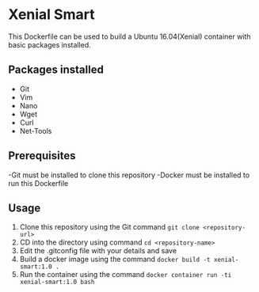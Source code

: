 # Xenial Smart

This Dockerfile can be used to build a Ubuntu 16.04(Xenial) container with basic packages installed.

## Packages installed

* Git
* Vim
* Nano
* Wget
* Curl
* Net-Tools

## Prerequisites
-Git must be installed to clone this repository
-Docker must be installed to run this Dockerfile

## Usage
1. Clone this repository using the Git command `git clone <repository-url>`
2. CD into the directory using command `cd <repository-name>`
3. Edit the .gitconfig file with your details and save
4. Build a docker image using the command `docker build -t xenial-smart:1.0 .`
5. Run the container using the command `docker container run -ti xenial-smart:1.0 bash`
